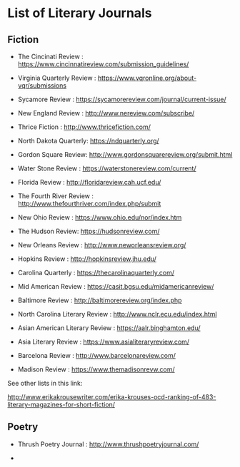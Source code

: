 # List of Literary Journals

## Fiction 
* The Cincinati Review : https://www.cincinnatireview.com/submission_guidelines/

* Virginia Quarterly Review : https://www.vqronline.org/about-vqr/submissions

* Sycamore Review : https://sycamorereview.com/journal/current-issue/

* New England Review : http://www.nereview.com/subscribe/

* Thrice Fiction : http://www.thricefiction.com/

* North Dakota Quarterly: https://ndquarterly.org/

* Gordon Square Review: http://www.gordonsquarereview.org/submit.html

* Water Stone Review : https://waterstonereview.com/current/

* Florida Review : http://floridareview.cah.ucf.edu/

* The Fourth River Review : http://www.thefourthriver.com/index.php/submit

* New Ohio Review : https://www.ohio.edu/nor/index.htm

* The Hudson Review: https://hudsonreview.com/

* New Orleans Review : http://www.neworleansreview.org/

* Hopkins Review : http://hopkinsreview.jhu.edu/

* Carolina Quarterly : https://thecarolinaquarterly.com/

* Mid American Review : https://casit.bgsu.edu/midamericanreview/

* Baltimore Review : http://baltimorereview.org/index.php

* North Carolina Literary Review : http://www.nclr.ecu.edu/index.html

* Asian American Literary Review : https://aalr.binghamton.edu/

* Asia Literary Review : https://www.asialiteraryreview.com/

* Barcelona Review : http://www.barcelonareview.com/

* Madison Review : https://www.themadisonrevw.com/

See other lists in this link:

http://www.erikakrousewriter.com/erika-krouses-ocd-ranking-of-483-literary-magazines-for-short-fiction/

## Poetry 
* Thrush Poetry Journal : http://www.thrushpoetryjournal.com/

* 
